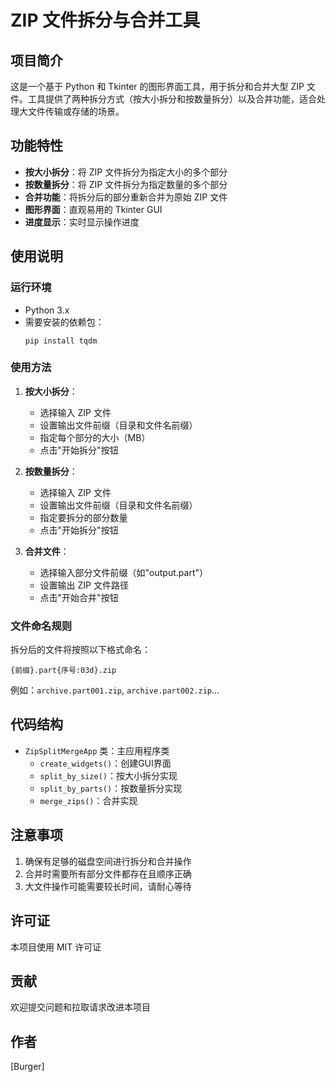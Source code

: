 # ZIP 文件拆分与合并工具

## 项目简介

这是一个基于 Python 和 Tkinter 的图形界面工具，用于拆分和合并大型 ZIP 文件。工具提供了两种拆分方式（按大小拆分和按数量拆分）以及合并功能，适合处理大文件传输或存储的场景。

## 功能特性

- **按大小拆分**：将 ZIP 文件拆分为指定大小的多个部分
- **按数量拆分**：将 ZIP 文件拆分为指定数量的多个部分
- **合并功能**：将拆分后的部分重新合并为原始 ZIP 文件
- **图形界面**：直观易用的 Tkinter GUI
- **进度显示**：实时显示操作进度

## 使用说明

### 运行环境

- Python 3.x
- 需要安装的依赖包：
  ```
  pip install tqdm
  ```

### 使用方法

1. **按大小拆分**：
   - 选择输入 ZIP 文件
   - 设置输出文件前缀（目录和文件名前缀）
   - 指定每个部分的大小（MB）
   - 点击"开始拆分"按钮

2. **按数量拆分**：
   - 选择输入 ZIP 文件
   - 设置输出文件前缀（目录和文件名前缀）
   - 指定要拆分的部分数量
   - 点击"开始拆分"按钮

3. **合并文件**：
   - 选择输入部分文件前缀（如"output.part"）
   - 设置输出 ZIP 文件路径
   - 点击"开始合并"按钮

### 文件命名规则

拆分后的文件将按照以下格式命名：
```
{前缀}.part{序号:03d}.zip
```
例如：`archive.part001.zip`, `archive.part002.zip`...

## 代码结构

- `ZipSplitMergeApp` 类：主应用程序类
  - `create_widgets()`：创建GUI界面
  - `split_by_size()`：按大小拆分实现
  - `split_by_parts()`：按数量拆分实现
  - `merge_zips()`：合并实现

## 注意事项

1. 确保有足够的磁盘空间进行拆分和合并操作
2. 合并时需要所有部分文件都存在且顺序正确
3. 大文件操作可能需要较长时间，请耐心等待

## 许可证

本项目使用 MIT 许可证

## 贡献

欢迎提交问题和拉取请求改进本项目

## 作者

[Burger]
